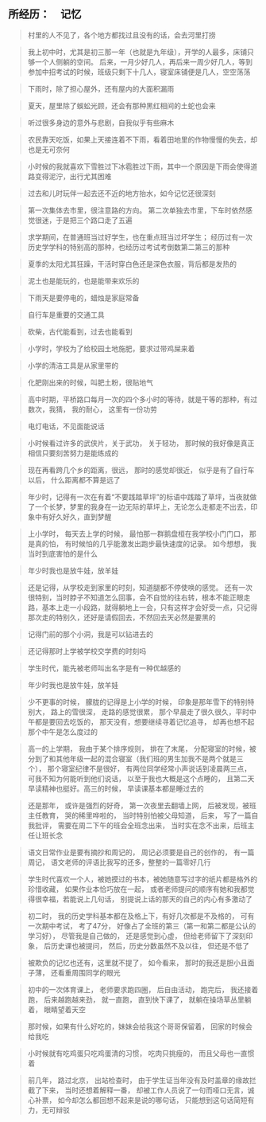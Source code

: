 ## 所经历：　记忆

> 村里的人不见了，各个地方都找过且没有的话，会去河里打捞

> 我上初中时，尤其是初三那一年（也就是九年级），开学的人最多，床铺只够一个人侧躺的空间。 后来，一月少好几人，再后来一周少好几人，等到参加中招考试的时候，班级只剩下十几人，寝室床铺便是几人，空空荡荡

> 下雨时，除了担心屋外，还有屋内的大面积漏雨

> 夏天，屋里除了蜈蚣光顾，还会有那种黑红相间的土蛇也会来

> 听过很多身边的意外与悲剧，自我似乎有些麻木

> 农民靠天吃饭，如果上天接连着不下雨，看着田地里的作物慢慢的失去，却也是无可奈何

> 小时候的我就喜欢下雪胜过下冰雹胜过下雨，其中一个原因是下雨会使得道路变得泥泞，出行尤其困难

> 过去和儿时玩伴一起去还不近的地方抬水，如今记忆还很深刻

> 第一次集体去市里，很注意路的方向。 第二次单独去市里，下车时依然感觉很迷，于是把三个路口走了五遍

> 求学期间，在普通班当过好学生，也在重点班当过坏学生；  经历过有一次历史学学科的特别高的那种，也经历过考试考倒数第二第三的那种

> 夏季的太阳尤其狂躁，干活时穿白色还是深色衣服，背后都是发热的

> 泥土也是能玩的，也是能带来欢乐的

> 下雨天是要停电的，蜡烛是家庭常备

> 自行车是重要的交通工具

> 砍柴，古代能看到，过去也能看到

> 小学时，学校为了给校园土地施肥，要求过带鸡屎来着

> 小学的清洁工具是从家里带的

> 化肥刚出来的时候，叫肥土粉，很贴地气

> 高中时期，平桥路口每月一次的四个多小时的等待，就是干等的那种，有过数次，我猜， 我的耐心， 这里有一份功劳

> 电灯电话，不见面能说话

> 小时候看过许多的武侠片，关于武功， 关于轻功， 那时候的我好像是真正相信只要刻苦努力是能练成的

> 现在再看跨几个乡的距离，很远， 那时的感觉却很近， 似乎是有了自行车以后， 什么距离都不算是远了

> 年少时，记得有一次在有着“不要践踏草坪”的标语中践踏了草坪，当夜就做了一个长梦，梦里的我身在一边无际的草坪上，无论怎么走都走不出去，印象中有好久好久，直到梦醒

> 上小学时， 每天去上学的时候， 最怕那一群鹅盘桓在我学校小门门口， 那是真的怕， 有时候怕的几乎能激发出跑步最快速度的记录。 如今想想， 我当时到底害怕的是什么

> 年少时我也是放牛娃，放羊娃

> 还是记得，从学校走到家里的时刻，知道腿都不停使唤的感觉。 还有一次很特别，当时脖子不知道怎么回事，会不自觉的往右转，根本不能正眼走路，基本上走一小段路，就得躺地上一会，只有这样才会好受一点，只记得那次走的特别久，还好是请假回去，不然回去天必然是要黑的

> 记得门前的那个小洞，我是可以钻进去的

> 还记得那时上学被学校交学费的时刻吗

> 学生时代，能先被老师叫出名字是有一种优越感的
 
> 年少时我也是放牛娃，放羊娃

> 少不更事的时候， 朦胧的记得是上小学的时候， 印象是那年雪下的特别特别大， 路上的雪很深， 走路的感觉很累， 那个早晨走了很久很久，平时中午都是要回去吃饭的， 那天没有，想要继续寻着记忆追寻， 却再也想不起那个中午是怎么度过的

> 高一的上学期， 我由于某个排序规则， 排在了末尾， 分配寝室的时候，被分到了和其他年级一起的混合寝室（我们班的男生加我不是两个就是三个）， 那个寝室纪律不是很好， 有两位同学经常小声说话到凌晨两三点， 可我不知为何能听到他们说话， 以至于我也大概是这个点睡的， 且第二天早读精神也挺好。高三的时候， 早读课基本都是睡过去的

> 还是那年， 或许是强烈的好奇， 第一次夜里去翻墙上网， 后被发现，被班主任教育， 哭的稀里哗啦的， 当时特别怕被父母知道， 后来， 写了一篇自我批评， 需要在周二下午的班会全班念出来， 当时实在念不出来，后班主任让班长念

> 语文日常作业是要有摘抄和周记的， 周记必须要是自己的创作的， 有一篇周记， 语文老师的评语比我写的还多，整整的一篇零好几行

> 学生时代喜欢一个人，被她摸过的书本，被她随意写过字的纸片都是格外的珍惜收藏， 如果作业本恰巧放在一起， 或者老师提问的顺序有她和我都觉得很幸福，若能说上几句话， 别提说上话的那天的自己的内心有多激动了

> 初二时， 我的历史学科基本都在及格上下，有好几次都是不及格的， 可有一次期中考试， 考了47分， 好像占了全班的第三（第一和第二都是公认的学习好）， 尽管我是自己做的， 还是感觉到心虚， 但给老师留下了深刻印象， 后历史课也被提问， 然后，历史分数虽然不及以往， 但还是不低了

> 被欺负的记忆也还有，这里就不提了， 如今看来， 那时的我还是胆小且面子薄， 还看重周围同学的眼光

> 初中的一次体育课上， 老师要求跑四圈， 后自由活动， 跑完后， 我还接着跑， 后来越跑越来劲， 就一直跑， 直到快下课了， 就躺在操场草丛里躺着， 眼睛望着天空

> 那时候，如果有什么好吃的，妹妹会给我这个哥哥保留着， 回家的时候会给我吃

> 小时候就有吃鸡蛋只吃鸡蛋清的习惯， 吃肉只挑瘦的， 而且父母也一直惯着

> 前几年， 路过北京， 出站检查时， 由于学生证当年没有及时盖章的缘故拦截了下来， 当时还想着解释一番， 却被工作人员说了一句而哑口无言，诚心补票， 如今却怎么都回想不起来是说的哪句话， 只能想到这句话简短有力，无可辩驳



